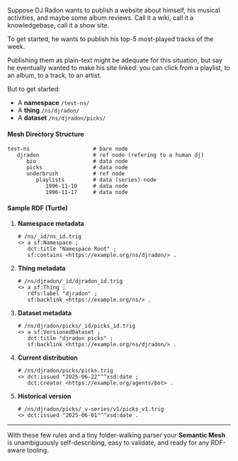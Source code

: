 
Suppose DJ Radon wants to publish a website about himself, his musical activities, and maybe some album reviews. Call it a wiki, call it a knowledgebase, call it a show site. 

To get started, he wants to publish his top-5 most-played tracks of the week. 

Publishing them as plain-text might be adequate for this situation, but say he eventually wanted to make his site linked: you can click from a playlist, to an album, to a track, to an artist. 

But to get started:

* A **namespace** `/test-ns/`
* A **thing** `/ns/djradon/`
* A **dataset** `/ns/djradon/picks/`

#### Mesh Directory Structure

```file
test-ns                    # bare node
   djradon                 # ref node (refering to a human dj)
      bio                  # data node
      picks                # data node 
      underbrush           # ref node
         playlists         # data (series) node
            1996-11-10     # data node
            1996-11-17     # data node
```

#### Sample RDF (Turtle)

1. **Namespace metadata**

   ```turtle
   # /ns/_id/ns_id.trig
   <> a sf:Namespace ;
      dct:title "Namespace Root" ;
      sf:contains <https://example.org/ns/djradon/> .
   ```

2. **Thing metadata**

   ```turtle
   # /ns/djradon/_id/djradon_id.trig
   <> a sf:Thing ;
      rdfs:label "djradon" ;
      sf:backlink <https://example.org/ns/> .
   ```

3. **Dataset metadata**

   ```turtle
   # /ns/djradon/picks/_id/picks_id.trig
   <> a sf:VersionedDataset ;
      dct:title "djradon picks" ;
      sf:backlink <https://example.org/ns/djradon/> .
   ```

4. **Current distribution**

   ```turtle
   # /ns/djradon/picks/picks.trig
   <> dct:issued "2025-06-22"^^xsd:date ;
      dct:creator <https://example.org/agents/bot> .
   ```

5. **Historical version**

   ```turtle
   # /ns/djradon/picks/_v-series/v1/picks_v1.trig
   <> dct:issued "2025-06-01"^^xsd:date .
   ```

---

With these few rules and a tiny folder-walking parser your **Semantic Mesh** is unambiguously self-describing, easy to validate, and ready for any RDF-aware tooling.
